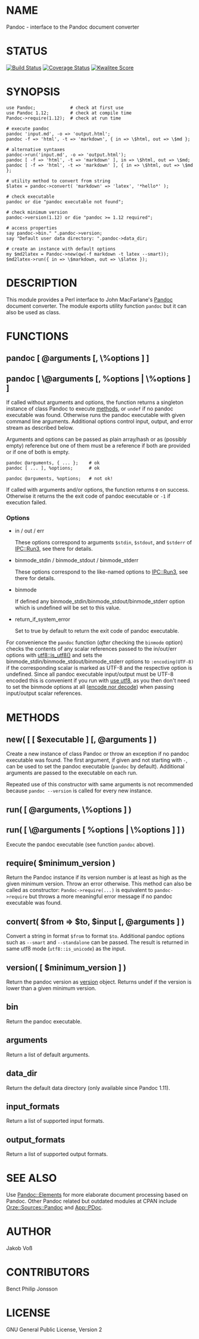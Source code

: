 # NAME

Pandoc - interface to the Pandoc document converter

# STATUS

[![Build Status](https://travis-ci.org/nichtich/Pandoc-Wrapper.svg)](https://travis-ci.org/nichtich/Pandoc-Wrapper)
[![Coverage Status](https://coveralls.io/repos/nichtich/Pandoc-Wrapper/badge.svg)](https://coveralls.io/r/nichtich/Pandoc-Wrapper)
[![Kwalitee Score](http://cpants.cpanauthors.org/dist/Pandoc.png)](http://cpants.cpanauthors.org/dist/Pandoc)

# SYNOPSIS

    use Pandoc;             # check at first use
    use Pandoc 1.12;        # check at compile time
    Pandoc->require(1.12);  # check at run time

    # execute pandoc
    pandoc 'input.md', -o => 'output.html';
    pandoc -f => 'html', -t => 'markdown', { in => \$html, out => \$md };

    # alternative syntaxes
    pandoc->run('input.md', -o => 'output.html');
    pandoc [ -f => 'html', -t => 'markdown' ], in => \$html, out => \$md;
    pandoc [ -f => 'html', -t => 'markdown' ], { in => \$html, out => \$md };

    # utility method to convert from string
    $latex = pandoc->convert( 'markdown' => 'latex', '*hello*' );

    # check executable
    pandoc or die "pandoc executable not found";

    # check minimum version
    pandoc->version(1.12) or die "pandoc >= 1.12 required";

    # access properties
    say pandoc->bin." ".pandoc->version;
    say "Default user data directory: ".pandoc->data_dir;

    # create an instance with default options
    my $md2latex = Pandoc->new(qw(-f markdown -t latex --smart));
    $md2latex->run({ in => \$markdown, out => \$latex });

# DESCRIPTION

This module provides a Perl interface to John MacFarlane's
[Pandoc](http://pandoc.org) document converter. The module exports utility
function `pandoc` but it can also be used as class.

# FUNCTIONS

## pandoc \[ @arguments \[, \\%options \] \]

## pandoc \[ \\@arguments \[, %options | \\%options \] \]

If called without arguments and options, the function returns a singleton
instance of class Pandoc to execute [methods](#methods), or `undef` if no
pandoc executable was found. Otherwise runs the pandoc executable with given
command line arguments. Additional options control input, output, and error
stream as described below.

Arguments and options can be passed as plain array/hash or as (possibly empty)
reference but one of them must be a reference if both are provided or if one of
both is empty.

    pandoc @arguments, { ... };    # ok
    pandoc [ ... ], %options;      # ok

    pandoc @arguments, %options;   # not ok!

If called with arguments and/or options, the function returns `0` on success.
Otherwise it returns the the exit code of pandoc executable or `-1` if
execution failed.

### Options

- in / out / err

    These options correspond to arguments `$stdin`, `$stdout`, and
    `$stderr` of [IPC::Run3](https://metacpan.org/pod/IPC::Run3), see there for details.

- binmode\_stdin / binmode\_stdout / binmode\_stderr

    These options correspond to the like-named options to [IPC::Run3](https://metacpan.org/pod/IPC::Run3), see
    there for details.

- binmode

    If defined any binmode\_stdin/binmode\_stdout/binmode\_stderr option which
    is undefined will be set to this value.

- return\_if\_system\_error

    Set to true by default to return the exit code of pandoc executable. 

For convenience the `pandoc` function (_after_ checking the `binmode`
option) checks the contents of any scalar references passed to the
in/out/err options with
[utf8::is\_utf8()](https://metacpan.org/pod/utf8#flag-utf8::is_utf8-string)
and sets the binmode\_stdin/binmode\_stdout/binmode\_stderr options to
`:encoding(UTF-8)` if the corresponding scalar is marked as UTF-8 and
the respective option is undefined. Since all pandoc executable
input/output must be UTF-8 encoded this is convenient if you run with
[use utf8](https://metacpan.org/pod/utf8), as you then don't need to set the binmode options at
all ([encode nor decode](https://metacpan.org/pod/Encode)) when passing input/output scalar
references.

# METHODS

## new( \[ \[ $executable \] \[, @arguments \] )

Create a new instance of class Pandoc or throw an exception if no pandoc
executable was found. The first argument, if given and not starting with `-`,
can be used to set the pandoc executable (`pandoc` by default). Additional
arguments are passed to the executable on each run.

Repeated use of this constructor with same arguments is not recommended because
`pandoc --version` is called for every new instance.

## run( \[ @arguments, \\%options \] )

## run( \[ \\@arguments \[ %options | \\%options \] \] )

Execute the pandoc executable (see function `pandoc` above).

## require( $minimum\_version )

Return the Pandoc instance if its version number is at least as high as the
given minimum version. Throw an error otherwise.  This method can also be
called as constructor: `Pandoc->require(...)` is equivalent to `pandoc->require` but throws a more meaningful error message if no pandoc
executable was found.

## convert( $from => $to, $input \[, @arguments \] )

Convert a string in format `$from` to format `$to`. Additional pandoc options
such as `--smart` and `--standalone` can be passed. The result is returned
in same utf8 mode (`utf8::is_unicode`) as the input.

## version( \[ $minimum\_version \] )

Return the pandoc version as [version](https://metacpan.org/pod/version) object. Returns undef if the version is
lower than a given minimum version.

## bin

Return the pandoc executable.

## arguments

Return a list of default arguments.

## data\_dir

Return the default data directory (only available since Pandoc 1.11).

## input\_formats

Return a list of supported input formats.

## output\_formats

Return a list of supported output formats.

# SEE ALSO

Use [Pandoc::Elements](https://metacpan.org/pod/Pandoc::Elements) for more elaborate document processing based on Pandoc.
Other Pandoc related but outdated modules at CPAN include
[Orze::Sources::Pandoc](https://metacpan.org/pod/Orze::Sources::Pandoc) and [App::PDoc](https://metacpan.org/pod/App::PDoc).

# AUTHOR

Jakob Voß

# CONTRIBUTORS

Benct Philip Jonsson

# LICENSE

GNU General Public License, Version 2
